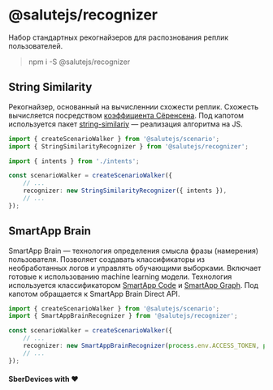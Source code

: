 # @salutejs/recognizer

Набор стандартных рекогнайзеров для распознования реплик пользователей.

> npm i -S @salutejs/recognizer

## String Similarity

Рекогнайзер, основанный на вычисленнии схожести реплик. Схожесть вычисляется посредством [коэффициента Сёренсена](https://ru.wikipedia.org/wiki/%D0%9A%D0%BE%D1%8D%D1%84%D1%84%D0%B8%D1%86%D0%B8%D0%B5%D0%BD%D1%82_%D0%A1%D1%91%D1%80%D0%B5%D0%BD%D1%81%D0%B5%D0%BD%D0%B0). Под капотом используется пакет [string-similariy](https://github.com/aceakash/string-similarity) — реализация алгоритма на JS.

``` ts
import { createScenarioWalker } from '@salutejs/scenario';
import { StringSimilarityRecognizer } from '@salutejs/recognizer';

import { intents } from './intents';

const scenarioWalker = createScenarioWalker({
    // ...
    recognizer: new StringSimilarityRecognizer({ intents }),
    // ...
});
```

## SmartApp Brain

SmartApp Brain — технология определения смысла фразы (намерения) пользователя. Позволяет создавать классификаторы из необработанных логов и управлять обучающими выборками. Включает готовые к использованию machine learning модели. Технология используется классификатором [SmartApp Code](https://developer.sberdevices.ru/docs/ru/developer_tools/ide/smartappcode_description_and_guide) и [SmartApp Graph](https://developer.sberdevices.ru/docs/ru/developer_tools/flow/quick_start/quick_start). Под капотом обращается к SmartApp Brain Direct API.

``` ts
import { createScenarioWalker } from '@salutejs/scenario';
import { SmartAppBrainRecognizer } from '@salutejs/recognizer';

const scenarioWalker = createScenarioWalker({
    // ...
    recognizer: new SmartAppBrainRecognizer(process.env.ACCESS_TOKEN, process.env.SMARTAPP_BRAIN_HOST),
    // ...
});
```

#### SberDevices with :heart:
